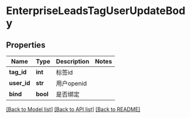 # EnterpriseLeadsTagUserUpdateBody

## Properties
Name | Type | Description | Notes
------------ | ------------- | ------------- | -------------
**tag_id** | **int** | 标签id | 
**user_id** | **str** | 用户openid | 
**bind** | **bool** | 是否绑定 | 

[[Back to Model list]](../README.md#documentation-for-models) [[Back to API list]](../README.md#documentation-for-api-endpoints) [[Back to README]](../README.md)

